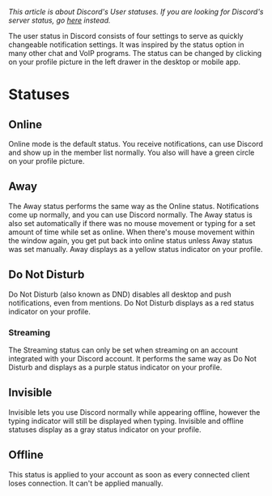 <!-- TITLE: User Status -->
<!-- SUBTITLE: Quickly switch notifications on or off at the press of a button -->

*This article is about Discord's User statuses. If you are looking for Discord's server status, go [here](https://status.discordapp.com) instead.*

The user status in Discord consists of four settings to serve as quickly changeable notification settings. It was inspired by the status option in many other chat and VoIP programs. The status can be changed by clicking on your profile picture in the left drawer in the desktop or mobile app.

# Statuses

## Online
Online mode is the default status. You receive notifications, can use Discord and show up in the member list normally. You also will have a green circle on your profile picture.

## Away <img src="https://cdn.discordapp.com/emojis/459151263137923072.png?v=1" width="12" height="12">
The Away status performs the same way as the Online status. Notifications come up normally, and you can use Discord normally. 
The Away status is also set automatically if there was no mouse movement or typing for a set amount of time while set as online. When there's mouse movement within the window again, you get put back into online status unless Away status was set manually. Away displays as a yellow status indicator on your profile. 



## Do Not Disturb <img src="https://cdn.discordapp.com/emojis/459151262924144660.png?v=1" width="12" height="12">
Do Not Disturb (also known as DND) disables all desktop and push notifications, even from mentions. Do Not Disturb displays as a red status indicator on your profile. 

### Streaming <img src="https://cdn.discordapp.com/emojis/459201345455652895.png?v=1" width="12" height="12">

The Streaming status can only be set when streaming on an account integrated with your Discord account. It performs the same way as Do Not Disturb and displays as a purple status indicator on your profile. 

## Invisible <img src="https://cdn.discordapp.com/emojis/459151263179735050.png?v=1" width="12" height="12">
Invisible lets you use Discord normally while appearing offline, however the typing indicator will still be displayed when typing. Invisible and offline statuses display as a gray status indicator on your profile. 

## Offline
This status is applied to your account as soon as every connected client loses connection. It can't be applied manually.